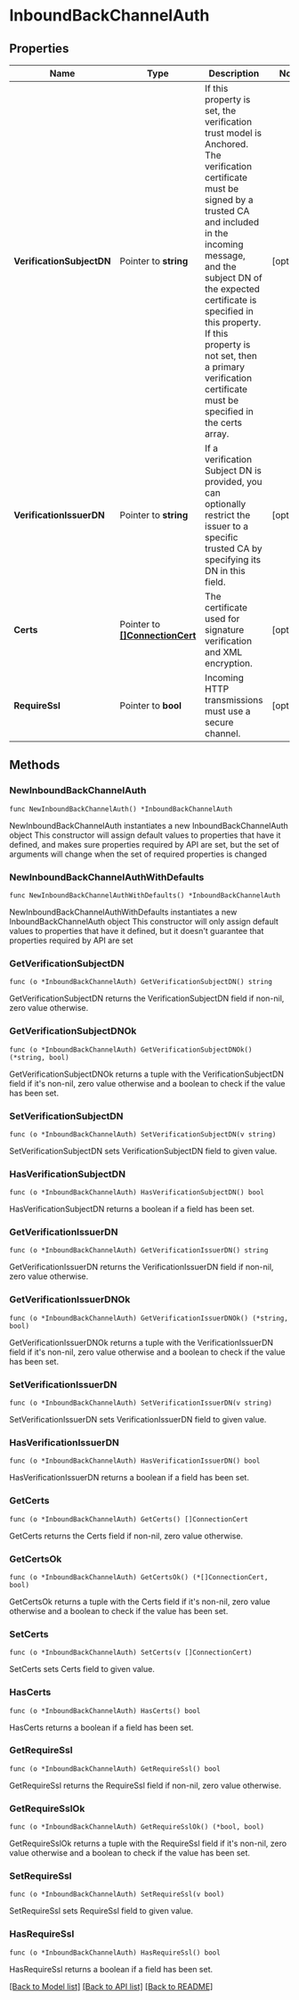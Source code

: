 # InboundBackChannelAuth

## Properties

Name | Type | Description | Notes
------------ | ------------- | ------------- | -------------
**VerificationSubjectDN** | Pointer to **string** | If this property is set, the verification trust model is Anchored. The verification certificate must be signed by a trusted CA and included in the incoming message, and the subject DN of the expected certificate is specified in this property. If this property is not set, then a primary verification certificate must be specified in the certs array. | [optional] 
**VerificationIssuerDN** | Pointer to **string** | If a verification Subject DN is provided, you can optionally restrict the issuer to a specific trusted CA by specifying its DN in this field. | [optional] 
**Certs** | Pointer to [**[]ConnectionCert**](ConnectionCert.md) | The certificate used for signature verification and XML encryption. | [optional] 
**RequireSsl** | Pointer to **bool** | Incoming HTTP transmissions must use a secure channel. | [optional] 

## Methods

### NewInboundBackChannelAuth

`func NewInboundBackChannelAuth() *InboundBackChannelAuth`

NewInboundBackChannelAuth instantiates a new InboundBackChannelAuth object
This constructor will assign default values to properties that have it defined,
and makes sure properties required by API are set, but the set of arguments
will change when the set of required properties is changed

### NewInboundBackChannelAuthWithDefaults

`func NewInboundBackChannelAuthWithDefaults() *InboundBackChannelAuth`

NewInboundBackChannelAuthWithDefaults instantiates a new InboundBackChannelAuth object
This constructor will only assign default values to properties that have it defined,
but it doesn't guarantee that properties required by API are set

### GetVerificationSubjectDN

`func (o *InboundBackChannelAuth) GetVerificationSubjectDN() string`

GetVerificationSubjectDN returns the VerificationSubjectDN field if non-nil, zero value otherwise.

### GetVerificationSubjectDNOk

`func (o *InboundBackChannelAuth) GetVerificationSubjectDNOk() (*string, bool)`

GetVerificationSubjectDNOk returns a tuple with the VerificationSubjectDN field if it's non-nil, zero value otherwise
and a boolean to check if the value has been set.

### SetVerificationSubjectDN

`func (o *InboundBackChannelAuth) SetVerificationSubjectDN(v string)`

SetVerificationSubjectDN sets VerificationSubjectDN field to given value.

### HasVerificationSubjectDN

`func (o *InboundBackChannelAuth) HasVerificationSubjectDN() bool`

HasVerificationSubjectDN returns a boolean if a field has been set.

### GetVerificationIssuerDN

`func (o *InboundBackChannelAuth) GetVerificationIssuerDN() string`

GetVerificationIssuerDN returns the VerificationIssuerDN field if non-nil, zero value otherwise.

### GetVerificationIssuerDNOk

`func (o *InboundBackChannelAuth) GetVerificationIssuerDNOk() (*string, bool)`

GetVerificationIssuerDNOk returns a tuple with the VerificationIssuerDN field if it's non-nil, zero value otherwise
and a boolean to check if the value has been set.

### SetVerificationIssuerDN

`func (o *InboundBackChannelAuth) SetVerificationIssuerDN(v string)`

SetVerificationIssuerDN sets VerificationIssuerDN field to given value.

### HasVerificationIssuerDN

`func (o *InboundBackChannelAuth) HasVerificationIssuerDN() bool`

HasVerificationIssuerDN returns a boolean if a field has been set.

### GetCerts

`func (o *InboundBackChannelAuth) GetCerts() []ConnectionCert`

GetCerts returns the Certs field if non-nil, zero value otherwise.

### GetCertsOk

`func (o *InboundBackChannelAuth) GetCertsOk() (*[]ConnectionCert, bool)`

GetCertsOk returns a tuple with the Certs field if it's non-nil, zero value otherwise
and a boolean to check if the value has been set.

### SetCerts

`func (o *InboundBackChannelAuth) SetCerts(v []ConnectionCert)`

SetCerts sets Certs field to given value.

### HasCerts

`func (o *InboundBackChannelAuth) HasCerts() bool`

HasCerts returns a boolean if a field has been set.

### GetRequireSsl

`func (o *InboundBackChannelAuth) GetRequireSsl() bool`

GetRequireSsl returns the RequireSsl field if non-nil, zero value otherwise.

### GetRequireSslOk

`func (o *InboundBackChannelAuth) GetRequireSslOk() (*bool, bool)`

GetRequireSslOk returns a tuple with the RequireSsl field if it's non-nil, zero value otherwise
and a boolean to check if the value has been set.

### SetRequireSsl

`func (o *InboundBackChannelAuth) SetRequireSsl(v bool)`

SetRequireSsl sets RequireSsl field to given value.

### HasRequireSsl

`func (o *InboundBackChannelAuth) HasRequireSsl() bool`

HasRequireSsl returns a boolean if a field has been set.


[[Back to Model list]](../README.md#documentation-for-models) [[Back to API list]](../README.md#documentation-for-api-endpoints) [[Back to README]](../README.md)


